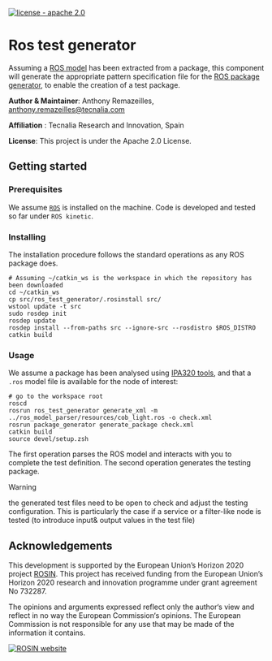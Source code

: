 [![license - apache 2.0](https://img.shields.io/:license-Apache%202.0-blue.svg)](https://opensource.org/licenses/Apache-2.0)

# Ros test generator

Assuming a [ROS model][ros_model] has been extracted from a package, this component will generate the appropriate pattern specification file for the [ROS package generator][ros_pkg_gen], to enable the creation of a test package.

[ros_model]: https://github.com/ipa320/ros-model
[ros_pkg_gen]: https://github.com/tecnalia-advancedmanufacturing-robotics/ros_pkg_gen

**Author & Maintainer**: Anthony Remazeilles, anthony.remazeilles@tecnalia.com

**Affiliation** : Tecnalia Research and Innovation, Spain

**License**: This project is under the Apache 2.0 License.

## Getting started

### Prerequisites

We assume [`ROS`][ros] is installed on the machine.
Code is developed and tested so far under `ROS kinetic`.

[ros]: http://www.ros.org/

### Installing

The installation procedure follows the standard operations as any ROS package does.

```shell
# Assuming ~/catkin_ws is the workspace in which the repository has been downloaded
cd ~/catkin_ws
cp src/ros_test_generator/.rosinstall src/
wstool update -t src
sudo rosdep init
rosdep update
rosdep install --from-paths src --ignore-src --rosdistro $ROS_DISTRO
catkin build
```

### Usage

We assume a package has been analysed using [IPA320 tools][ros_model],
and that a `.ros` model file is available for the node of interest:

```shell
# go to the workspace root
roscd
rosrun ros_test_generator generate_xml -m ../ros_model_parser/resources/cob_light.ros -o check.xml
rosrun package_generator generate_package check.xml
catkin build
source devel/setup.zsh
```

The first operation parses the ROS model and interacts with you to complete the test definition.
The second operation generates the testing package.

> [!WARNING]
> the generated test files need to be open to check and adjust the testing configuration.
> This is particularly the case if a service or a filter-like node is tested (to introduce input& output values in the test file)

## Acknowledgements

This development is supported by the European Union’s Horizon 2020 project [ROSIN][rosin_website].
This project has received funding from the European Union’s Horizon 2020 research and innovation programme under
grant agreement No 732287.

The opinions and arguments expressed reflect only the author‘s view and reflect in no way the European Commission‘s opinions.
The European Commission is not responsible for any use that may be made of the information it contains.

[![ROSIN website][rosin_logo]][rosin_website]

[rosin_logo]: http://rosin-project.eu/wp-content/uploads/2017/03/Logo_ROSIN_CMYK-Website.png
[rosin_website]: http://rosin-project.eu/ "Go to website"
